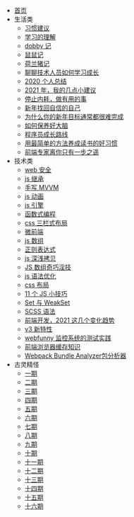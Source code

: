 <!--
 * @Author: caixin
 * @Date: 2021-06-10 10:06:40
 * @LastEditTime: 2022-03-04 13:59:59
 * @LastEditors: Please set LastEditors
 * @Description: 修改目录
 * @FilePath: \docsify\docs\_sidebar.md
-->
- [首页](./README.md)
- 生活类
  - [习惯建议](articles/life/l1.md)
  - [学习的理解](articles/life/l2.md)
  - [dobby 记](articles/life/l3.md)
  - [鼠鼠记](articles/life/l4.md)
  - [荷兰猪记](articles/life/l5.md)
  - [聊聊技术人员如何学习成长](articles/life/l6.md)
  - [2020 个人总结](articles/life/l8.md)
  - [2021 年，我的几点小建议](articles/life/l7.md)
  - [停止内耗，做有用的事](articles/life/l9.md)
  - [新年找回自信的自己](articles/life/l10.md)
  - [为什么你的新年目标通常都很难完成](articles/life/l11.md)
  - [如何保养好大脑](articles/life/l12.md)
  - [程序员成长路线](articles/life/l13.md)
  - [用最简单的方法养成读书的好习惯](articles/life/l14.md)
  - [前端专家离你只有一步之遥](articles/life/l15.md)
  <!-- * [前端专家离你只有一步之遥](articles/life/l15.md) -->
- 技术类
  - [web 安全](articles/technical/t1.md)
  - [js 继承](articles/technical/t2.md)
  - [手写 MVVM](articles/technical/t3.md)
  - [js 动画](articles/technical/t4.md)
  - [js 引擎](articles/technical/t5.md)
  - [函数式编程](articles/technical/t6.md)
  - [css 三栏式布局](articles/technical/t7.md)
  - [微前端](articles/technical/t8.md)
  - [js 数组](articles/technical/t9.md)
  - [正则表达式](articles/technical/t10.md)
  - [js 深浅拷贝](articles/technical/t11.md)
  - [JS 数组奇巧淫技](articles/technical/t12.md)
  - [js 语法优化](articles/technical/t13.md)
  - [css 布局](articles/technical/t14.md)
  - [11 个 JS 小技巧](articles/technical/t15.md)
  - [Set 与 WeakSet](articles/technical/t16.md)
  - [SCSS 语法](articles/technical/t17.md)
  - [前端开发，2021 这几个变化趋势](articles/technical/t18.md)
  - [v3 新特性](articles/technical/t19.md)
  - [webfunny 监控系统的测试实践](articles/technical/t20.md)
  - [前端浏览器缓存知识](articles/technical/t21.md)
  - [Webpack Bundle Analyzer包分析器](articles/technical/t22.md)
- 古灵精怪
  - [一期](articles/fun/f1.md)
  - [二期](articles/fun/f2.md)
  - [三期](articles/fun/f3.md)
  - [四期](articles/fun/f4.md)
  - [五期](articles/fun/f5.md)
  - [六期](articles/fun/f6.md)
  - [七期](articles/fun/f7.md)
  - [八期](articles/fun/f8.md)
  - [九期](articles/fun/f9.md)
  - [十期](articles/fun/f10.md)
  - [十一期](articles/fun/f11.md)
  - [十二期](articles/fun/f12.md)
  - [十三期](articles/fun/f13.md)
  - [十四期](articles/fun/f14.md)
  - [十五期](articles/fun/f15.md)
  - [十六期](articles/fun/f16.md)
